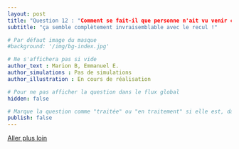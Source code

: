 ```yaml
---
layout: post
title: "Question 12 : "Comment se fait-il que personne n'ait vu venir cette épidémie ?""
subtitle: "ça semble complètement invraisemblable avec le recul !"

# Par défaut image du masque
#background: '/img/bg-index.jpg'

# Ne s'affichera pas si vide
author_text : Marion B, Emmanuel E.
author_simulations : Pas de simulations
author_illustration : En cours de réalisation

# Pour ne pas afficher la question dans le flux global
hidden: false

# Marque la question comme "traitée" ou "en traitement" si elle est, dans cette ordre, publiée ou non
publish: false
---
```



<a href="{% post_url 2020-03-26-q1-1 %}" class="btn btn-primary">Aller plus loin</a>

